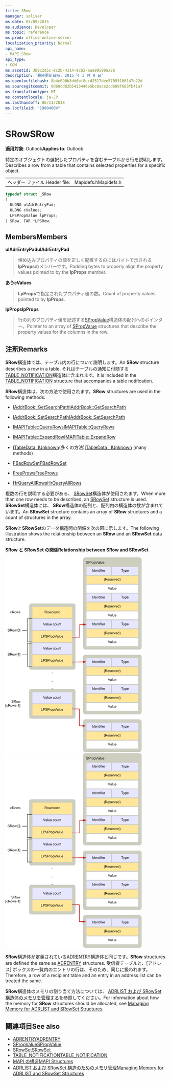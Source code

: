 ```yaml
---
title: SRow
manager: soliver
ms.date: 03/09/2015
ms.audience: Developer
ms.topic: reference
ms.prod: office-online-server
localization_priority: Normal
api_name:
- MAPI.SRow
api_type:
- COM
ms.assetid: 369c2d5c-8c2b-4314-9cb2-aaa89580aa2b
description: '最終更新日時: 2015 年 3 月 9 日'
ms.openlocfilehash: 8b4e090b3dd6bf8ecd2517dee57093106147e22d
ms.sourcegitcommit: 9d60cd82b5413446e5bc8ace2cd689f683fb41a7
ms.translationtype: MT
ms.contentlocale: ja-JP
ms.lasthandoff: 06/11/2018
ms.locfileid: "19804004"
---
```

# <a name="srow"></a><span data-ttu-id="18e6f-103">SRow</span><span class="sxs-lookup"><span data-stu-id="18e6f-103">SRow</span></span>

<span data-ttu-id="18e6f-104">**適用対象**: Outlook</span><span class="sxs-lookup"><span data-stu-id="18e6f-104">**Applies to**: Outlook</span></span> 
  
<span data-ttu-id="18e6f-105">特定のオブジェクトの選択したプロパティを含むテーブルから行を説明します。</span><span class="sxs-lookup"><span data-stu-id="18e6f-105">Describes a row from a table that contains selected properties for a specific object.</span></span> 
  
|||
|:-----|:-----|
|<span data-ttu-id="18e6f-106">ヘッダー ファイル:</span><span class="sxs-lookup"><span data-stu-id="18e6f-106">Header file:</span></span>  <br/> |<span data-ttu-id="18e6f-107">Mapidefs.h</span><span class="sxs-lookup"><span data-stu-id="18e6f-107">Mapidefs.h</span></span>  <br/> |
   
```cpp
typedef struct _SRow
{
  ULONG ulAdrEntryPad;
  ULONG cValues;
  LPSPropValue lpProps;
} SRow, FAR *LPSRow;

```

## <a name="members"></a><span data-ttu-id="18e6f-108">Members</span><span class="sxs-lookup"><span data-stu-id="18e6f-108">Members</span></span>

<span data-ttu-id="18e6f-109">**ulAdrEntryPad**</span><span class="sxs-lookup"><span data-stu-id="18e6f-109">**ulAdrEntryPad**</span></span>
  
> <span data-ttu-id="18e6f-110">埋め込みプロパティの値を正しく配置するのにはバイトで示される**lpProps**のメンバーです。</span><span class="sxs-lookup"><span data-stu-id="18e6f-110">Padding bytes to properly align the property values pointed to by the **lpProps** member.</span></span> 
    
<span data-ttu-id="18e6f-111">**あう**</span><span class="sxs-lookup"><span data-stu-id="18e6f-111">**cValues**</span></span>
  
> <span data-ttu-id="18e6f-112">**LpProps**で指定されたプロパティ値の数。</span><span class="sxs-lookup"><span data-stu-id="18e6f-112">Count of property values pointed to by **lpProps**.</span></span> 
    
<span data-ttu-id="18e6f-113">**lpProps**</span><span class="sxs-lookup"><span data-stu-id="18e6f-113">**lpProps**</span></span>
  
> <span data-ttu-id="18e6f-114">行の列のプロパティ値を記述する[SPropValue](spropvalue.md)構造体の配列へのポインター。</span><span class="sxs-lookup"><span data-stu-id="18e6f-114">Pointer to an array of [SPropValue](spropvalue.md) structures that describe the property values for the columns in the row.</span></span> 
    
## <a name="remarks"></a><span data-ttu-id="18e6f-115">注釈</span><span class="sxs-lookup"><span data-stu-id="18e6f-115">Remarks</span></span>

<span data-ttu-id="18e6f-116">**SRow**構造体では、テーブル内の行について説明します。</span><span class="sxs-lookup"><span data-stu-id="18e6f-116">An **SRow** structure describes a row in a table.</span></span> <span data-ttu-id="18e6f-117">それはテーブルの通知に付随する[TABLE_NOTIFICATION](table_notification.md)構造体に含まれます。</span><span class="sxs-lookup"><span data-stu-id="18e6f-117">It is included in the [TABLE_NOTIFICATION](table_notification.md) structure that accompanies a table notification.</span></span> 
  
<span data-ttu-id="18e6f-118">**SRow**構造体は、次の方法で使用されます。</span><span class="sxs-lookup"><span data-stu-id="18e6f-118">**SRow** structures are used in the following methods:</span></span> 
  
- [<span data-ttu-id="18e6f-119">IAddrBook::GetSearchPath</span><span class="sxs-lookup"><span data-stu-id="18e6f-119">IAddrBook::GetSearchPath</span></span>](iaddrbook-getsearchpath.md)
    
- [<span data-ttu-id="18e6f-120">IAddrBook::SetSearchPath</span><span class="sxs-lookup"><span data-stu-id="18e6f-120">IAddrBook::SetSearchPath</span></span>](iaddrbook-setsearchpath.md)
    
- [<span data-ttu-id="18e6f-121">IMAPITable::QueryRows</span><span class="sxs-lookup"><span data-stu-id="18e6f-121">IMAPITable::QueryRows</span></span>](imapitable-queryrows.md)
    
- [<span data-ttu-id="18e6f-122">IMAPITable::ExpandRow</span><span class="sxs-lookup"><span data-stu-id="18e6f-122">IMAPITable::ExpandRow</span></span>](imapitable-expandrow.md)
    
- <span data-ttu-id="18e6f-123">[ITableData: IUnknown](itabledataiunknown.md)(多くの方法)</span><span class="sxs-lookup"><span data-stu-id="18e6f-123">[ITableData : IUnknown](itabledataiunknown.md) (many methods)</span></span> 
    
- [<span data-ttu-id="18e6f-124">FBadRowSet</span><span class="sxs-lookup"><span data-stu-id="18e6f-124">FBadRowSet</span></span>](fbadrowset.md)
    
- [<span data-ttu-id="18e6f-125">FreeProws</span><span class="sxs-lookup"><span data-stu-id="18e6f-125">FreeProws</span></span>](freeprows.md)
    
- [<span data-ttu-id="18e6f-126">HrQueryAllRows</span><span class="sxs-lookup"><span data-stu-id="18e6f-126">HrQueryAllRows</span></span>](hrqueryallrows.md)
    
<span data-ttu-id="18e6f-127">複数の行を説明する必要がある、 [SRowSet](srowset.md)構造体が使用されます。</span><span class="sxs-lookup"><span data-stu-id="18e6f-127">When more than one row needs to be described, an [SRowSet](srowset.md) structure is used.</span></span> <span data-ttu-id="18e6f-128">**SRowSet**構造体には、 **SRow**構造体の配列と、配列内の構造体の数が含まれています。</span><span class="sxs-lookup"><span data-stu-id="18e6f-128">An **SRowSet** structure contains an array of **SRow** structures and a count of structures in the array.</span></span> 
  
<span data-ttu-id="18e6f-129">**SRow**と**SRowSet**のデータ構造間の関係を次の図に示します。</span><span class="sxs-lookup"><span data-stu-id="18e6f-129">The following illustration shows the relationship between an **SRow** and an **SRowSet** data structure.</span></span> 
  
<span data-ttu-id="18e6f-130">**SRow と SRowSet の関係**</span><span class="sxs-lookup"><span data-stu-id="18e6f-130">**Relationship between SRow and SRowSet**</span></span>
  
<span data-ttu-id="18e6f-131">![SRow と SRowSet との関係](media/amapi_17.gif "SRow と SRowSet との関係")</span><span class="sxs-lookup"><span data-stu-id="18e6f-131">![Relationship between SRow and SRowSet](media/amapi_17.gif "Relationship between SRow and SRowSet")</span></span>
  
<span data-ttu-id="18e6f-132">**SRow**構造体が定義されている[ADRENTRY](adrentry.md)構造体と同じです。</span><span class="sxs-lookup"><span data-stu-id="18e6f-132">**SRow** structures are defined the same as [ADRENTRY](adrentry.md) structures.</span></span> <span data-ttu-id="18e6f-133">受信者テーブルと、[アドレス] ボックスの一覧内のエントリの行は、そのため、同じに扱われます。</span><span class="sxs-lookup"><span data-stu-id="18e6f-133">Therefore, a row of a recipient table and an entry in an address list can be treated the same.</span></span> 
  
<span data-ttu-id="18e6f-134">**SRow**構造体のメモリの割り当て方法については、 [ADRLIST および SRowSet 構造体のメモリを管理する](managing-memory-for-adrlist-and-srowset-structures.md)を参照してください。</span><span class="sxs-lookup"><span data-stu-id="18e6f-134">For information about how the memory for **SRow** structures should be allocated, see [Managing Memory for ADRLIST and SRowSet Structures](managing-memory-for-adrlist-and-srowset-structures.md).</span></span>
  
## <a name="see-also"></a><span data-ttu-id="18e6f-135">関連項目</span><span class="sxs-lookup"><span data-stu-id="18e6f-135">See also</span></span>

- [<span data-ttu-id="18e6f-136">ADRENTRY</span><span class="sxs-lookup"><span data-stu-id="18e6f-136">ADRENTRY</span></span>](adrentry.md)
- [<span data-ttu-id="18e6f-137">SPropValue</span><span class="sxs-lookup"><span data-stu-id="18e6f-137">SPropValue</span></span>](spropvalue.md)
- [<span data-ttu-id="18e6f-138">SRowSet</span><span class="sxs-lookup"><span data-stu-id="18e6f-138">SRowSet</span></span>](srowset.md)
- [<span data-ttu-id="18e6f-139">TABLE_NOTIFICATION</span><span class="sxs-lookup"><span data-stu-id="18e6f-139">TABLE_NOTIFICATION</span></span>](table_notification.md)
- [<span data-ttu-id="18e6f-140">MAPI の構造</span><span class="sxs-lookup"><span data-stu-id="18e6f-140">MAPI Structures</span></span>](mapi-structures.md)
- [<span data-ttu-id="18e6f-141">ADRLIST および SRowSet 構造のためのメモリ管理</span><span class="sxs-lookup"><span data-stu-id="18e6f-141">Managing Memory for ADRLIST and SRowSet Structures</span></span>](managing-memory-for-adrlist-and-srowset-structures.md)

